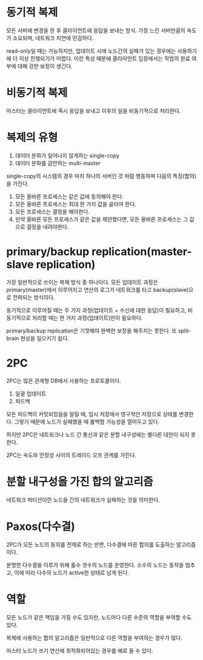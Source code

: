 동기적 복제
=
모든 서버에 변경을 한 후 클라이언트에 응답을 보내는 방식.
가장 느린 서버만큼의 속도가 소요되며, 네트워크 지연에 민감하다.

read-only일 때는 가능하지만, 업데이트 시에 노드간의 실패가 있는 경우에는 사용하기에 더 이상 진행되기가 어렵다. 이런 특성 때문에 클라이언트 입장에서는 작업의 완료 여부에 대해 강한 보장이 생긴다.

비동기적 복제
=
마스터는 클라이언트에 즉시 응답을 보내고 이후의 일을 비동기적으로 처리한다.

복제의 유형
=
1. 데이터 분화가 일어나지 않게하는 single-copy
2. 데이터 분화를 감안하는 multi-master

single-copy의 시스템의 경우 마치 하나의 서버인 것 처럼 행동하며 다음의 특징(합의)을 가진다.

1. 모든 올바른 프로세스는 같은 값에 동의해야 한다.
2. 모든 올바른 프로세스는 최대 한 가지 값을 골라야 한다.
3. 모든 프로세스는 결정을 해야한다.
4. 만약 올바른 모든 프로세스가 같은 값을 제안했다면, 모든 올바른 프로세스는 그 값으로 결정을 내려야한다.

primary/backup replication(master-slave replication)
=
가장 일반적으로 쓰이는 복제 방식 중 하나이다.
모든 업데이트 과정은 primary(master)에서 이루어지고 연산의 로그가 네트워크를 타고 backup(slave)으로 전파되는 방식이다.

동기적으로 이루어질 때는 두 가지 과정(업데이트 + 수신에 대한 응답)이 필요하고, 비동기적으로 처리할 때는 한 가지 과정(업데이트)만이 필요하다.

primary/backup replication은 기껏해야 완벽한 보장을 해주지는 못한다.
또 split-brain 현상을 일으키기 쉽다. 

2PC
=
2PC는 많은 관계형 DB에서 사용하는 프로토콜이다.
1. 일괄 업데이트
2. 피드백

모든 피드백이 커밋되었음을 알릴 때, 임시 저장에서 영구적인 저장으로 상태를 변경한다. 그렇기 때문에 노드가 실패했을 때 롤백할 가능성을 열어두고 있다.

하지만 2PC은 네트워크나 노드 간 통신과 같은 분할 내구성에는 별다른 대안이 되지 못한다.

2PC는 속도와 안정성 사이의 트레이드 오프 관계를 가진다.

분할 내구성을 가진 합의 알고리즘
=
네트워크 파티션이란 노드들 간의 네트워크가 실패하는 것을 의미한다. 

Paxos(다수결)
=
2PC가 모든 노드의 동의를 전제로 하는 반면, 다수결에 따른 합의를 도출하는 알고리즘이다.

분명한 다수결을 이루가 위해 홀수 갯수의 노드를 운영한다.
소수의 노드는 동작을 멈추고, 이에 따라 다수의 노드가 active한 상태로 남게 된다.

역할
=
모든 노드가 같은 책임을 가질 수도 있지만, 노드마다 다른 수준의 역할을 부여할 수도 있다.

복제에 사용하는 합의 알고리즘은 일반적으로 다른 역할을 부여하는 경우가 많다.

마스터 노드가 쓰기 연산에 최적화되어있는 경우를 예로 들 수 있다.




